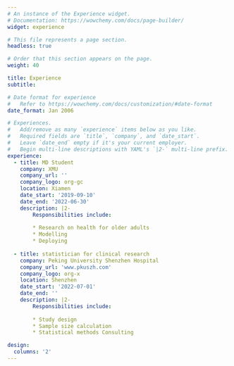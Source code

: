 ```yaml
---
# An instance of the Experience widget.
# Documentation: https://wowchemy.com/docs/page-builder/
widget: experience

# This file represents a page section.
headless: true

# Order that this section appears on the page.
weight: 40

title: Experience
subtitle:

# Date format for experience
#   Refer to https://wowchemy.com/docs/customization/#date-format
date_format: Jan 2006

# Experiences.
#   Add/remove as many `experience` items below as you like.
#   Required fields are `title`, `company`, and `date_start`.
#   Leave `date_end` empty if it's your current employer.
#   Begin multi-line descriptions with YAML's `|2-` multi-line prefix.
experience:
  - title: MD Student
    company: XMU
    company_url: ''
    company_logo: org-gc
    location: Xiamen
    date_start: '2019-09-10'
    date_end: '2022-06-30'
    description: |2-
        Responsibilities include:
        
        * Research on health for older adults
        * Modelling 
        * Deploying
        
  - title: statistician for clinical research
    company: Peking University Shenzhen Hospital
    company_url: 'www.pkuszh.com'
    company_logo: org-x
    location: Shenzhen
    date_start: '2022-07-01'
    date_end: ''
    description: |2-
        Responsibilities include:
        
        * Study design
        * Sample size calculation 
        * Statistical methods Consulting

design:
  columns: '2'
---
```

